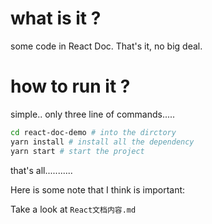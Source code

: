 # what is it ?
some code in React Doc. That's it, no big deal.

# how to run it ?
simple.. only three line of commands.....
```sh
cd react-doc-demo # into the dirctory
yarn install # install all the dependency
yarn start # start the project
```

that's all...........

Here is some note that I think is important: 

Take a look  at  `React文档内容.md`

